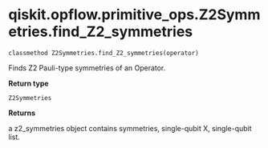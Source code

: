 # qiskit.opflow\.primitive\_ops.Z2Symmetries.find\_Z2\_symmetries

`classmethod Z2Symmetries.find_Z2_symmetries(operator)`

Finds Z2 Pauli-type symmetries of an Operator.

**Return type**

`Z2Symmetries`

**Returns**

a z2\_symmetries object contains symmetries, single-qubit X, single-qubit list.
